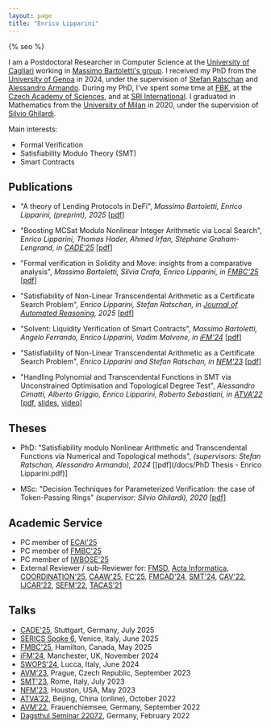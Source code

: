 ```yaml
---
layout: page
title: "Enrico Lipparini"
---
```

{% seo %}

I am a Postdoctoral Researcher in Computer Science at the [University of Cagliari](https://web.unica.it/unica/en/dip_matinfo.page) working in [Massimo Bartoletti's group](https://blockchain.unica.it/). 
I received my PhD from the [University of Genoa](https://dibris.unige.it/en) in 2024, under the supervision of [Stefan Ratschan](https://www.cs.cas.cz/~ratschan/) and [Alessandro Armando](https://rubrica.unige.it/personale/VUZDXlxu). 
During my PhD, I've spent some time at [FBK](https://fm.fbk.eu/), at the [Czech Academy of Sciences](https://www.cs.cas.cz/en), and at [SRI International](https://www.sri.com/). 
I graduated in Mathematics from the [University of Milan](https://matematica.unimi.it/) in 2020, under the supervision of [Silvio Ghilardi](https://homes.di.unimi.it/ghilardi/).

Main interests:
- Formal Verification
- Satisfiability Modulo Theory (SMT)
- Smart Contracts


## Publications

* "A theory of Lending Protocols in DeFi", *Massimo Bartoletti, Enrico Lipparini, (preprint), 2025* [[pdf](https://arxiv.org/abs/2506.15295)]

* "Boosting MCSat Modulo Nonlinear Integer Arithmetic via Local Search", *Enrico Lipparini, Thomas Hader, Ahmed Irfan, Stéphane Graham-Lengrand, in [CADE'25](https://www.dhbw-stuttgart.de/cade-30/)* [[pdf](https://arxiv.org/abs/2503.01627)]

* "Formal verification in Solidity and Move: insights from a comparative analysis", *Massimo Bartoletti, Silvia Crafa, Enrico Lipparini, in [FMBC'25](https://fmbc.gitlab.io/2025/)* [[pdf](https://arxiv.org/abs/2502.13929)]

* "Satisfiability of Non-Linear Transcendental Arithmetic as a Certificate Search Problem", *Enrico Lipparini, Stefan Ratschan, in [Journal of Automated Reasoning](https://link.springer.com/article/10.1007/s10817-024-09716-3), 2025* [[pdf](https://arxiv.org/pdf/2303.16582)]

* "Solvent: Liquidity Verification of Smart Contracts", *Massimo Bartoletti, Angelo Ferrando, Enrico Lipparini, Vadim Malvone, in [iFM'24](https://ifm2024.cs.manchester.ac.uk/)* \[[pdf](https://arxiv.org/pdf/2404.17864)]

* "Satisfiability of Non-Linear Transcendental Arithmetic as a Certificate Search Problem", *Enrico Lipparini and Stefan Ratschan, in [NFM'23](https://conf.researchr.org/home/nfm-2023)* \[[pdf](https://arxiv.org/pdf/2303.16582)]

* "Handling Polynomial and Transcendental Functions in SMT via Unconstrained Optimisation and Topological Degree Test", *Alessandro Cimatti, Alberto Griggio, Enrico Lipparini, Roberto Sebastiani, in [ATVA'22](https://atva-conference.org/2022/)* \[[pdf](/docs/Handling_Polynomial_and_Transcendental_Functions_in_SMT_via_Unconstrained_Optimisation_and_Topological_Degree_Test.pdf), [slides](/docs/Slides_Handling_Polynomial_and_Transcendental_Functions_in_SMT_via_Unconstrained_Optimisation_and_Topological_Degree_Test.pdf),  [video](https://lcs.ios.ac.cn/atva2022/Enrico_Lipparini.mp4)\]


## Theses

* PhD: "Satisfiability modulo Nonlinear Arithmetic and Transcendental Functions via Numerical and Topological methods", *(supervisors: Stefan Ratschan, Alessandro Armando), 2024* \[[pdf](/docs/PhD Thesis - Enrico Lipparini.pdf)\]


* MSc: "Decision Techniques for Parameterized Verification: the case of Token-Passing Rings" *(supervisor: Silvio Ghilardi), 2020* \[[pdf](/docs/Master_Thesis_Enrico_Lipparini.pdf)\]



## Academic Service 
* PC member of [ECAI'25](https://ecai2025.org/)
* PC member of [FMBC'25](https://fmbc.gitlab.io/2025/)
* PC member of [IWBOSE'25](https://www.agile-group.org/iwbose2025/)
* External Reviewer / sub-Reviewer for: 
[FMSD](https://link.springer.com/journal/10703),
[Acta Informatica](https://link.springer.com/journal/236),
[COORDINATION'25](https://www.discotec.org/2025/coordination),
[CAAW'25](https://caaw.io/2025/),
[FC'25](https://fc25.ifca.ai/), 
[FMCAD'24](https://fmcad.org/FMCAD24/), 
[SMT'24](https://smt-workshop.cs.uiowa.edu/2024/), 
[CAV'22](https://i-cav.org/2022/), 
[IJCAR'22](https://easychair.org/smart-program/FLoC2022/IJCAR-index.html), 
[SEFM'22](https://sefm-conference.github.io/2022/), 
[TACAS'21](https://etaps.org/2021/tacas.html)

## Talks

* [CADE'25](https://www.dhbw-stuttgart.de/cade-30/), Stuttgart, Germany, July 2025
* [SERICS Spoke 6](https://serics.eu/spoke-6-second-software-and-platform-security-workshop/), Venice, Italy, June 2025
* [FMBC'25](https://fmbc.gitlab.io/2025/), Hamilton, Canada, May 2025
* [iFM'24](https://ifm2024.cs.manchester.ac.uk/), Manchester, UK, November 2024
* [SWOPS'24](https://library.imtlucca.it/sites/default/files/workshop_swops_programma.pdf), Lucca, Italy, June 2024
* [AVM'23](https://d3s.mff.cuni.cz/conferences/avm23/), Prague, Czech Republic, September 2023
* [SMT'23](https://smt-workshop.cs.uiowa.edu/2023/), Rome, Italy, July 2023
* [NFM'23](https://conf.researchr.org/home/nfm-2023), Houston, USA, May 2023
* [ATVA'22](https://atva-conference.org/2022/), Beijing, China (online), October 2022
* [AVM'22](https://avm.sosy-lab.org/2022/), Frauenchiemsee, Germany, September 2022
* [Dagsthul Seminar 22072](https://www.dagstuhl.de/22072), Germany, February 2022